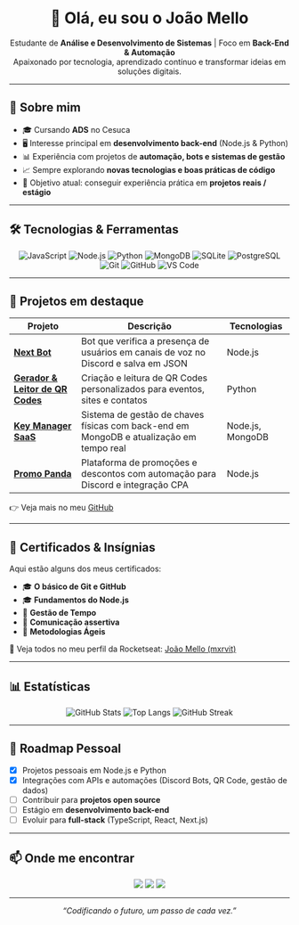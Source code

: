 <!-- Banner / Saudação -->

<h1 align="center">👋 Olá, eu sou o João Mello</h1>
<p align="center">
  Estudante de <b>Análise e Desenvolvimento de Sistemas</b> | Foco em <b>Back-End & Automação</b><br>
  Apaixonado por tecnologia, aprendizado contínuo e transformar ideias em soluções digitais.
</p>

---

## 🚀 Sobre mim

- 🎓 Cursando **ADS** no Cesuca
- 🖥️ Interesse principal em **desenvolvimento back-end** (Node.js & Python)
- 📊 Experiência com projetos de **automação, bots e sistemas de gestão**
- 📈 Sempre explorando **novas tecnologias e boas práticas de código**
- 🎯 Objetivo atual: conseguir experiência prática em **projetos reais / estágio**

---

## 🛠️ Tecnologias & Ferramentas

<div align="center">

![JavaScript](https://img.shields.io/badge/JavaScript-F7DF1E?style=for-the-badge&logo=javascript&logoColor=black)
![Node.js](https://img.shields.io/badge/Node.js-339933?style=for-the-badge&logo=node.js&logoColor=white)
![Python](https://img.shields.io/badge/Python-3776AB?style=for-the-badge&logo=python&logoColor=white)
![MongoDB](https://img.shields.io/badge/MongoDB-47A248?style=for-the-badge&logo=mongodb&logoColor=white)
![SQLite](https://img.shields.io/badge/SQLite-003B57?style=for-the-badge&logo=sqlite&logoColor=white)
![PostgreSQL](https://img.shields.io/badge/PostgreSQL-336791?style=for-the-badge&logo=postgresql&logoColor=white)
![Git](https://img.shields.io/badge/Git-F05033?style=for-the-badge&logo=git&logoColor=white)
![GitHub](https://img.shields.io/badge/GitHub-181717?style=for-the-badge&logo=github&logoColor=white)
![VS Code](https://img.shields.io/badge/VS%20Code-0078d7?style=for-the-badge&logo=visual-studio-code&logoColor=white)

</div>

---

## 📂 Projetos em destaque

| Projeto                                                                             | Descrição                                                                                 | Tecnologias      |
| ----------------------------------------------------------------------------------- | ------------------------------------------------------------------------------------------- | ---------------- |
| [**Next Bot**](https://github.com/melloxyz/next-bot)                             | Bot que verifica a presença de usuários em canais de voz no Discord e salva em JSON       | Node.js          |
| [**Gerador & Leitor de QR Codes**](https://github.com/melloxyz/qrcode-generator) | Criação e leitura de QR Codes personalizados para eventos, sites e contatos               | Python           |
| [**Key Manager SaaS**](https://github.com/melloxyz/key-manager)                  | Sistema de gestão de chaves físicas com back-end em MongoDB e atualização em tempo real | Node.js, MongoDB |
| [**Promo Panda**](https://github.com/melloxyz/promo-panda)                       | Plataforma de promoções e descontos com automação para Discord e integração CPA       | Node.js          |

👉 Veja mais no meu [GitHub](https://github.com/melloxyz)

---

## 📜 Certificados & Insígnias

Aqui estão alguns dos meus certificados:

- 🎓 **O básico de Git e GitHub**
- 🎓 **Fundamentos do Node.js**
- 📘 **Gestão de Tempo**
- 📘 **Comunicação assertiva**
- 📘 **Metodologias Ágeis**

🔗 Veja todos no meu perfil da Rocketseat: [João Mello (mxrvit)](https://app.rocketseat.com.br/me/mxrvit)

---

## 📊 Estatísticas

<div align="center">

![GitHub Stats](https://github-readme-stats.vercel.app/api?username=melloxyz&show_icons=true&theme=radical)
![Top Langs](https://github-readme-stats.vercel.app/api/top-langs/?username=melloxyz&layout=compact&theme=radical)
![GitHub Streak](https://streak-stats.demolab.com?user=melloxyz&theme=radical&hide_border=false)

</div>

---

## 🎯 Roadmap Pessoal

- [X] Projetos pessoais em Node.js e Python
- [X] Integrações com APIs e automações (Discord Bots, QR Code, gestão de dados)
- [ ] Contribuir para **projetos open source**
- [ ] Estágio em **desenvolvimento back-end**
- [ ] Evoluir para **full-stack** (TypeScript, React, Next.js)

---

## 📫 Onde me encontrar

<p align="center">
  <a href="mailto:joaovdmello@gmail.com"><img src="https://img.shields.io/badge/Email-D14836?style=for-the-badge&logo=gmail&logoColor=white"></a>
  <a href="https://www.linkedin.com/in/mellodev-"><img src="https://img.shields.io/badge/LinkedIn-0077b5?style=for-the-badge&logo=linkedin&logoColor=white"></a>
  <a href="https://discordapp.com/users/mefrog"><img src="https://img.shields.io/badge/Discord-5865F2?style=for-the-badge&logo=discord&logoColor=white"></a>
</p>

---

<p align="center"><i>“Codificando o futuro, um passo de cada vez.”</i></p>
<!-- Banner / Saudação -->

